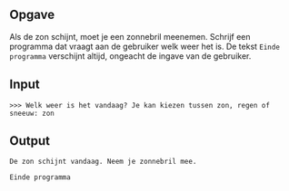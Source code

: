 ## Opgave

Als de zon schijnt, moet je een zonnebril meenemen. Schrijf een programma dat vraagt aan de gebruiker welk weer het is. De tekst `Einde programma` verschijnt altijd, ongeacht de ingave van de gebruiker.

## Input

```
>>> Welk weer is het vandaag? Je kan kiezen tussen zon, regen of sneeuw: zon
```
## Output

```
De zon schijnt vandaag. Neem je zonnebril mee.

Einde programma
```
